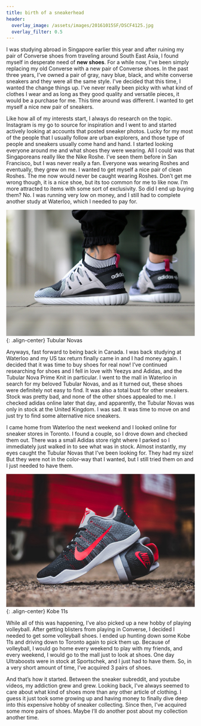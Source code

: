 ```yaml
---
title: birth of a sneakerhead
header:
  overlay_image: /assets/images/20161015SF/DSCF4125.jpg
  overlay_filter: 0.5
---
```


I was studying abroad in Singapore earlier this year and after ruining my pair of Converse shoes from traveling around South East Asia, I found myself in desperate need of **new shoes**. For a while now, I've been simply replacing my old Converse with a new pair of Converse shoes. In the past three years, I've owned a pair of gray, navy blue, black, and white converse sneakers and they were all the same style. I've decided that this time, I wanted the change things up. I've never really been picky with what kind of clothes I wear and as long as they good quality and versatile pieces, it would be a purchase for me. This time around was different. I wanted to get myself a nice new pair of sneakers.

Like how all of my interests start, I always do research on the topic. Instagram is my go to source for inspiration and I went to and started actively looking at accounts that posted sneaker photos. Lucky for my most of the people that I usually follow are urban explorers, and those type of people and sneakers usually come hand and hand. I started looking everyone around me and what shoes they were wearing. All I could was that Singaporeans really like the Nike Roshe. I’ve seen them before in San Francisco, but I was never really a fan. Everyone was wearing Roshes and eventually, they grew on me. I wanted to get myself a nice pair of clean Roshes. The me now would never be caught wearing Roshes. Don’t get me wrong though, it is a nice shoe, but its too common for me to like now. I’m more attracted to items with some sort of exclusivity. So did I end up buying them? No. I was running very low on money, and I still had to complete another study at Waterloo, which I needed to pay for.

![image-center](/assets/images/20161015SF/IMG_0764.jpg){: .align-center}
Tubular Novas

Anyways, fast forward to being back in Canada. I was back studying at Waterloo and my US tax return finally came in and I had money again. I decided that it was time to buy shoes for real now! I’ve continued researching for shoes and I fell in love with Yeezys and Adidas, and the Tubular Nova Prime Knit in particular. I went to the mall in Waterloo in search for my beloved Tubular Novas, and as it turned out, these shoes were definitely not easy to find. It was also a total bust for other sneakers. Stock was pretty bad, and none of the other shoes appealed to me. I checked adidas online later that day, and apparently, the Tubular Novas was only in stock at the United Kingdom. I was sad. It was time to move on and just try to find some alternative nice sneakers.

I came home from Waterloo the next weekend and I looked online for sneaker stores in Toronto. I found a couple, so I drove down and checked them out. There was a small Adidas store right where I parked so I immediately just walked in to see what was in stock. Almost instantly, my eyes caught the Tubular Novas that I’ve been looking for. They had my size! But they were not in the color-way that I wanted, but I still tried them on and I just needed to have them.

![image-center](/assets/images/20161015SF/IMG_2487.jpg){: .align-center}
Kobe 11s

While all of this was happening, I’ve also picked up a new hobby of playing volleyball. After getting blisters from playing in Converse, I decided I needed to get some volleyball shoes. I ended up hunting down some Kobe 11s and driving down to Toronto again to pick them up. Because of volleyball, I would go home every weekend to play with my friends, and every weekend, I would go to the mall just to look at shoes. One day Ultraboosts were in stock at Sportschek, and I just had to have them. So, in a very short amount of time, I’ve acquired 3 pairs of shoes.

And that’s how it started. Between the sneaker subreddit, and youtube videos, my addiction grew and grew. Looking back, I've always seemed to care about what kind of shoes more than any other article of clothing. I guess it just took some growing up and having money to finally dive deep into this expensive hobby of sneaker collecting. Since then, I’ve acquired some more pairs of shoes. Maybe I’ll do another post about my collection another time.
